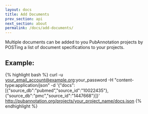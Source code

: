 ```yaml
---
layout: docs
title: Add Documents
prev_section: api
next_section: about
permalink: /docs/add-documents/
---
```


Multiple documents can be added to you PubAnnotation projects by POSTing a list of document specifications to your projects.

## Example:
{% highlight bash %}
curl -u your_email_account@example.org:your_password -H "content-type:application/json" -d '{"docs":[{"source_db":"pubmed","source_id":"10022435"},{"source_db":"pmc","source_id":"1447668"}]}' http://pubannotation.org/projects/your_project_name/docs.json
{% endhighlight %}

